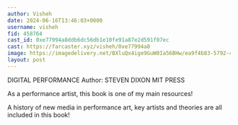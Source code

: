 ```yaml
---
author: Visheh
date: 2024-06-16T13:46:03+0000
username: visheh
fid: 458764
cast_id: 0xe77994a8ddb6dc56db1e10fe91a87e2d591f07ec
cast: https://farcaster.xyz/visheh/0xe77994a8
image: https://imagedelivery.net/BXluQx4ige9GuW0Ia56BHw/ea9f4b83-5792-43f6-d4f5-7b16e2b5d000/original
layout: post
---
```


DIGITAL PERFORMANCE
Author: STEVEN DIXON
MIT PRESS

As a performance artist, this book is one of my main resources!

A history of new media in performance art, key artists and theories are all included in this book!

<img src='https://imagedelivery.net/BXluQx4ige9GuW0Ia56BHw/ea9f4b83-5792-43f6-d4f5-7b16e2b5d000/original' alt='' referrerpolicy='no-referrer'/>
